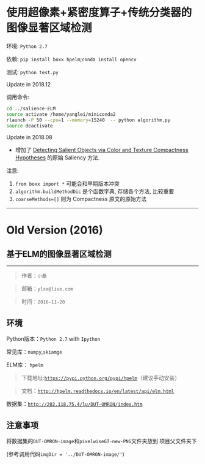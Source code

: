 
# 使用超像素+紧密度算子+传统分类器的图像显著区域检测

环境: `Python 2.7`

依赖: `pip install boxx hpelm`;`conda install opencv`

测试: `python test.py`


Update in 2018.12

调用命令:
```bash
cd ../salience-ELM
source activate /home/yanglei/miniconda2
rlaunch -P 50 --cpu=1 --memory=15240  -- python algorithm.py
source deactivate
```



Update in 2018.08

 * 增加了 [Detecting Salient Objects via Color and Texture Compactness Hypotheses](https://ieeexplore.ieee.org/abstract/document/7523421/) 的原始 Saliency 方法.

注意: 

 1. `from boxx import *` 可能会和早期版本冲突
 2. `algorithm.buildMethodDic` 是个函数字典, 存储各个方法, 比较重要
 3. `coarseMethods=[]` 则为 Compactness 原文的原始方法

-------

# Old Version (2016)


## 基于ELM的图像显著区域检测
----
> 作者：`小磊`

> 邮箱：`ylxx@live.com`

> 时间：`2016-11-20`



## 环境

Python版本：`Python 2.7` with `Ipython`

常见库：`numpy`,`skiamge`

ELM库：
`hpelm`
> 下载地址:[`https://pypi.python.org/pypi/hpelm`](https://pypi.python.org/pypi/hpelm)（建议手动安装）

> 文档：[`http://hpelm.readthedocs.io/en/latest/api/elm.html`](http://hpelm.readthedocs.io/en/latest/api/elm.html)

数据集：[`http://202.118.75.4/lu/DUT-OMRON/index.htm`](http://202.118.75.4/lu/DUT-OMRON/index.htm)


## 注意事项

将数据集的`DUT-OMRON-image`和`pixelwiseGT-new-PNG`文件夹放到
项目父文件夹下

(参考调用代码`imgDir = '../DUT-OMRON-image/'`)
